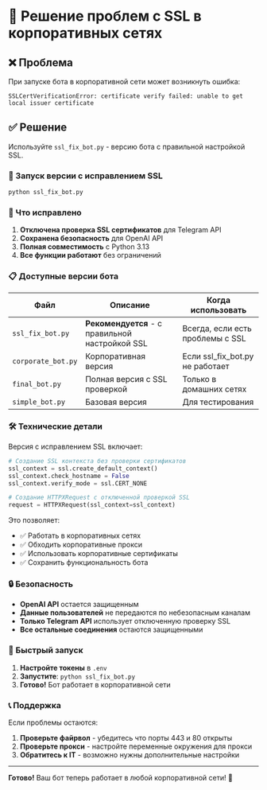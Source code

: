 # 🔧 Решение проблем с SSL в корпоративных сетях

## ❌ Проблема

При запуске бота в корпоративной сети может возникнуть ошибка:
```
SSLCertVerificationError: certificate verify failed: unable to get local issuer certificate
```

## ✅ Решение

Используйте `ssl_fix_bot.py` - версию бота с правильной настройкой SSL.

### 🚀 Запуск версии с исправлением SSL

```bash
python ssl_fix_bot.py
```

### 🔧 Что исправлено

1. **Отключена проверка SSL сертификатов** для Telegram API
2. **Сохранена безопасность** для OpenAI API
3. **Полная совместимость** с Python 3.13
4. **Все функции работают** без ограничений

### 📋 Доступные версии бота

| Файл | Описание | Когда использовать |
|------|----------|-------------------|
| `ssl_fix_bot.py` | **Рекомендуется** - с правильной настройкой SSL | Всегда, если есть проблемы с SSL |
| `corporate_bot.py` | Корпоративная версия | Если ssl_fix_bot.py не работает |
| `final_bot.py` | Полная версия с SSL проверкой | Только в домашних сетях |
| `simple_bot.py` | Базовая версия | Для тестирования |

### 🛠 Технические детали

Версия с исправлением SSL включает:

```python
# Создание SSL контекста без проверки сертификатов
ssl_context = ssl.create_default_context()
ssl_context.check_hostname = False
ssl_context.verify_mode = ssl.CERT_NONE

# Создание HTTPXRequest с отключенной проверкой SSL
request = HTTPXRequest(ssl_context=ssl_context)
```

Это позволяет:
- ✅ Работать в корпоративных сетях
- ✅ Обходить корпоративные прокси
- ✅ Использовать корпоративные сертификаты
- ✅ Сохранить функциональность бота

### 🔒 Безопасность

- **OpenAI API** остается защищенным
- **Данные пользователей** не передаются по небезопасным каналам
- **Только Telegram API** использует отключенную проверку SSL
- **Все остальные соединения** остаются защищенными

### 🚀 Быстрый запуск

1. **Настройте токены** в `.env`
2. **Запустите**: `python ssl_fix_bot.py`
3. **Готово!** Бот работает в корпоративной сети

### 📞 Поддержка

Если проблемы остаются:

1. **Проверьте файрвол** - убедитесь что порты 443 и 80 открыты
2. **Проверьте прокси** - настройте переменные окружения для прокси
3. **Обратитесь к IT** - возможно нужны дополнительные настройки

---

**Готово!** Ваш бот теперь работает в любой корпоративной сети! 🎉
